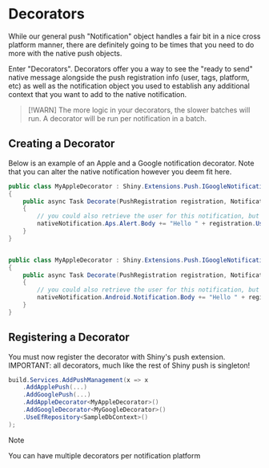 # Decorators

While our general push "Notification" object handles a fair bit in a nice cross platform manner, there are definitely going to be times that you need to do more with the native push objects.  

Enter "Decorators".  Decorators offer you a way to see the "ready to send" native message alongside the push registration info (user, tags, platform, etc) as well as the notification object you used to establish any additional context that you want to add to the native notification.

> [!WARN]
> The more logic in your decorators, the slower batches will run.  A decorator will be run per notification in a batch.

## Creating a Decorator

Below is an example of an Apple and a Google notification decorator.  Note that you can alter the native notification however you deem fit here.

```csharp
public class MyAppleDecorator : Shiny.Extensions.Push.IGoogleNotificationDecorator
{
    public async Task Decorate(PushRegistration registration, Notification notification, AppleNotification nativeNotification, CancellationToken cancelToken)
    {
        // you could also retrieve the user for this notification, but careful, this will slow down the batch
        nativeNotification.Aps.Alert.Body += "Hello " + registration.UserId;
    }
}


public class MyAppleDecorator : Shiny.Extensions.Push.IGoogleNotificationDecorator
{
    public async Task Decorate(PushRegistration registration, Notification notification, GoogleNotification nativeNotification, CancellationToken cancelToken)
    {
        // you could also retrieve the user for this notification, but careful, this will slow down the batch
        nativeNotification.Android.Notification.Body += "Hello " + registration.UserId;
    }
}
```

## Registering a Decorator

You must now register the decorator with Shiny's push extension.  IMPORTANT: all decorators, much like the rest of Shiny push is singleton!

```csharp
build.Services.AddPushManagement(x => x
    .AddApplePush(...)
    .AddGooglePush(...)
    .AddAppleDecorator<MyAppleDecorator>()
    .AddGoogleDecorator<MyGoogleDecorator>()
    .UseEfRepository<SampleDbContext>()
);
```

> [!NOTE]
> You can have multiple decorators per notification platform